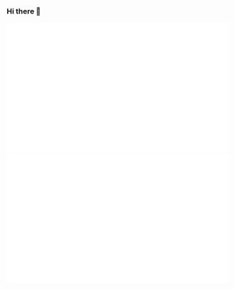 ### Hi there 👋
![](https://raw.githubusercontent.com/navistonks/github-stats/master/generated/overview.svg#gh-dark-mode-only)
![](https://raw.githubusercontent.com/navistonks/github-stats/master/generated/languages.svg#gh-dark-mode-only)


